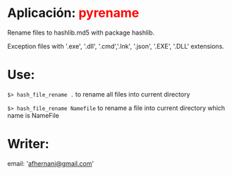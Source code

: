# Aplicación:<span style="color:red"> pyrename</span>

Rename files to hashlib.md5 with package hashlib.

Exception files with '.exe', '.dll', '.cmd','.lnk', '.json', '.EXE', '.DLL'
extensions.

# Use:

`$> hash_file_rename .` to rename all files into current directory


`$> hash_file_rename Namefile` to rename a file into current directory which name is NameFile

 
# Writer: 
email: 'afhernani@gmail.com'

